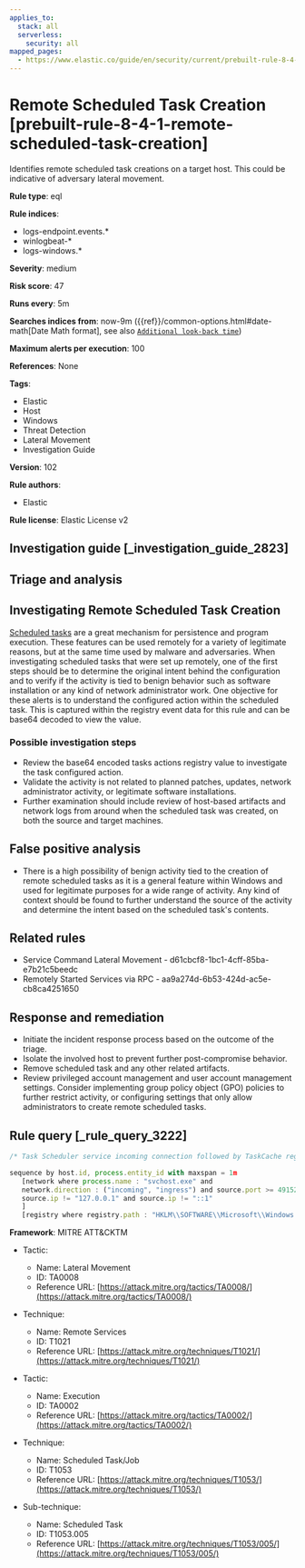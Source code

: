 ```yaml
---
applies_to:
  stack: all
  serverless:
    security: all
mapped_pages:
  - https://www.elastic.co/guide/en/security/current/prebuilt-rule-8-4-1-remote-scheduled-task-creation.html
---
```


# Remote Scheduled Task Creation [prebuilt-rule-8-4-1-remote-scheduled-task-creation]

Identifies remote scheduled task creations on a target host. This could be indicative of adversary lateral movement.

**Rule type**: eql

**Rule indices**:

* logs-endpoint.events.*
* winlogbeat-*
* logs-windows.*

**Severity**: medium

**Risk score**: 47

**Runs every**: 5m

**Searches indices from**: now-9m ({{ref}}/common-options.html#date-math[Date Math format], see also [`Additional look-back time`](docs-content://solutions/security/detect-and-alert/create-detection-rule.md#rule-schedule))

**Maximum alerts per execution**: 100

**References**: None

**Tags**:

* Elastic
* Host
* Windows
* Threat Detection
* Lateral Movement
* Investigation Guide

**Version**: 102

**Rule authors**:

* Elastic

**Rule license**: Elastic License v2

## Investigation guide [_investigation_guide_2823]

## Triage and analysis

## Investigating Remote Scheduled Task Creation

[Scheduled tasks](https://docs.microsoft.com/en-us/windows/win32/taskschd/about-the-task-scheduler) are a great mechanism
for persistence and program execution. These features can be used remotely for a variety of legitimate reasons, but at
the same time used by malware and adversaries. When investigating scheduled tasks that were set up remotely, one of the
first steps should be to determine the original intent behind the configuration and to verify if the activity is tied to
benign behavior such as software installation or any kind of network administrator work. One objective for these alerts
is to understand the configured action within the scheduled task. This is captured within the registry event data for
this rule and can be base64 decoded to view the value.

### Possible investigation steps

- Review the base64 encoded tasks actions registry value to investigate the task configured action.
- Validate the activity is not related to planned patches, updates, network administrator activity, or legitimate software
installations.
- Further examination should include review of host-based artifacts and network logs from around when the scheduled task
was created, on both the source and target machines.

## False positive analysis

- There is a high possibility of benign activity tied to the creation of remote scheduled tasks as it is a general feature
within Windows and used for legitimate purposes for a wide range of activity. Any kind of context should be found to
further understand the source of the activity and determine the intent based on the scheduled task's contents.

## Related rules

- Service Command Lateral Movement - d61cbcf8-1bc1-4cff-85ba-e7b21c5beedc
- Remotely Started Services via RPC - aa9a274d-6b53-424d-ac5e-cb8ca4251650

## Response and remediation

- Initiate the incident response process based on the outcome of the triage.
- Isolate the involved host to prevent further post-compromise behavior.
- Remove scheduled task and any other related artifacts.
- Review privileged account management and user account management settings. Consider implementing group policy object (GPO) policies to further
restrict activity, or configuring settings that only allow administrators to create remote scheduled tasks.

## Rule query [_rule_query_3222]

```js
/* Task Scheduler service incoming connection followed by TaskCache registry modification  */

sequence by host.id, process.entity_id with maxspan = 1m
   [network where process.name : "svchost.exe" and
   network.direction : ("incoming", "ingress") and source.port >= 49152 and destination.port >= 49152 and
   source.ip != "127.0.0.1" and source.ip != "::1"
   ]
   [registry where registry.path : "HKLM\\SOFTWARE\\Microsoft\\Windows NT\\CurrentVersion\\Schedule\\TaskCache\\Tasks\\*\\Actions"]
```

**Framework**: MITRE ATT&CKTM

* Tactic:

    * Name: Lateral Movement
    * ID: TA0008
    * Reference URL: [https://attack.mitre.org/tactics/TA0008/](https://attack.mitre.org/tactics/TA0008/)

* Technique:

    * Name: Remote Services
    * ID: T1021
    * Reference URL: [https://attack.mitre.org/techniques/T1021/](https://attack.mitre.org/techniques/T1021/)

* Tactic:

    * Name: Execution
    * ID: TA0002
    * Reference URL: [https://attack.mitre.org/tactics/TA0002/](https://attack.mitre.org/tactics/TA0002/)

* Technique:

    * Name: Scheduled Task/Job
    * ID: T1053
    * Reference URL: [https://attack.mitre.org/techniques/T1053/](https://attack.mitre.org/techniques/T1053/)

* Sub-technique:

    * Name: Scheduled Task
    * ID: T1053.005
    * Reference URL: [https://attack.mitre.org/techniques/T1053/005/](https://attack.mitre.org/techniques/T1053/005/)



